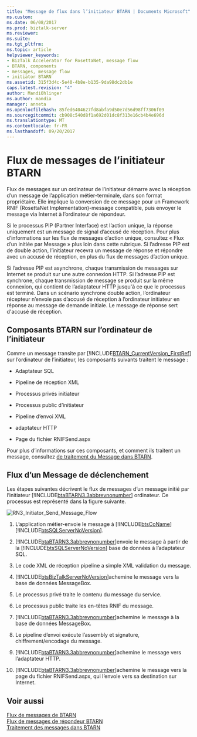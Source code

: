 ```yaml
---
title: "Message de flux dans l’initiateur BTARN | Documents Microsoft"
ms.custom: 
ms.date: 06/08/2017
ms.prod: biztalk-server
ms.reviewer: 
ms.suite: 
ms.tgt_pltfrm: 
ms.topic: article
helpviewer_keywords:
- BizTalk Accelerator for RosettaNet, message flow
- BTARN, components
- messages, message flow
- initiator BTARN
ms.assetid: 315f3d4c-5e40-4b8e-b135-9da98dc2db1e
caps.latest.revision: "4"
author: MandiOhlinger
ms.author: mandia
manager: anneta
ms.openlocfilehash: 85fed6404627fd8abfa9d50e7d56d98ff7306f09
ms.sourcegitcommit: cb908c540d8f1a692d01dc8f313e16cb4b4e696d
ms.translationtype: MT
ms.contentlocale: fr-FR
ms.lasthandoff: 09/20/2017
---
```

# <a name="message-flow-in-the-initiator-btarn"></a>Flux de messages de l’initiateur BTARN
Flux de messages sur un ordinateur de l’initiateur démarre avec la réception d’un message de l’application métier-terminale, dans son format propriétaire. Elle implique la conversion de ce message pour un Framework RNIF (RosettaNet Implementation)-message compatible, puis envoyer le message via Internet à l’ordinateur de répondeur.  
  
 Si le processus PIP (Partner Interface) est l’action unique, la réponse uniquement est un message de signal d’accusé de réception. Pour plus d’informations sur les flux de messages d’action unique, consultez « Flux d’un initiée par Message » plus loin dans cette rubrique. Si l’adresse PIP est de double action, l’initiateur recevra un message de réponse et répondre avec un accusé de réception, en plus du flux de messages d’action unique.  
  
 Si l’adresse PIP est asynchrone, chaque transmission de messages sur Internet se produit sur une autre connexion HTTP. Si l’adresse PIP est synchrone, chaque transmission de message se produit sur la même connexion, qui contient de l’adaptateur HTTP jusqu'à ce que le processus est terminé. Dans un scénario synchrone double action, l’ordinateur récepteur n’envoie pas d’accusé de réception à l’ordinateur initiateur en réponse au message de demande initiale. Le message de réponse sert d'accusé de réception.  
  
## <a name="btarn-components-on-the-initiator-computer"></a>Composants BTARN sur l’ordinateur de l’initiateur  
 Comme un message transite par [!INCLUDE[BTARN_CurrentVersion_FirstRef](../../includes/btarn-currentversion-firstref-md.md)] sur l’ordinateur de l’initiateur, les composants suivants traitent le message :  
  
-   Adaptateur SQL  
  
-   Pipeline de réception XML  
  
-   Processus privés initiateur  
  
-   Processus public d’initiateur  
  
-   Pipeline d’envoi XML  
  
-   adaptateur HTTP  
  
-   Page du fichier RNIFSend.aspx  
  
 Pour plus d’informations sur ces composants, et comment ils traitent un message, consultez [de traitement du Message dans BTARN](../../adapters-and-accelerators/accelerator-rosettanet/message-processing-in-btarn.md).  
  
## <a name="flow-of-an-initiated-message"></a>Flux d’un Message de déclenchement  
 Les étapes suivantes décrivent le flux de messages d’un message initié par l’initiateur [!INCLUDE[btaBTARN3.3abbrevnonumber](../../includes/btabtarn3-3abbrevnonumber-md.md)] ordinateur. Ce processus est représenté dans la figure suivante.  
  
 ![](../../adapters-and-accelerators/accelerator-rosettanet/media/rn3-initiator-send-message-flow.gif "RN3_Initiator_Send_Message_Flow")  
  
1.  L’application métier-envoie le message à [!INCLUDE[btsCoName](../../includes/btsconame-md.md)] [!INCLUDE[btsSQLServerNoVersion](../../includes/btssqlservernoversion-md.md)].  
  
2.  [!INCLUDE[btaBTARN3.3abbrevnonumber](../../includes/btabtarn3-3abbrevnonumber-md.md)]envoie le message à partir de la [!INCLUDE[btsSQLServerNoVersion](../../includes/btssqlservernoversion-md.md)] base de données à l’adaptateur SQL.  
  
3.  Le code XML de réception pipeline a simple XML validation du message.  
  
4.  [!INCLUDE[btsBizTalkServerNoVersion](../../includes/btsbiztalkservernoversion-md.md)]achemine le message vers la base de données MessageBox.  
  
5.  Le processus privé traite le contenu du message du service.  
  
6.  Le processus public traite les en-têtes RNIF du message.  
  
7.  [!INCLUDE[btaBTARN3.3abbrevnonumber](../../includes/btabtarn3-3abbrevnonumber-md.md)]achemine le message à la base de données MessageBox.  
  
8.  Le pipeline d’envoi exécute l’assembly et signature, chiffrement/encodage du message.  
  
9. [!INCLUDE[btaBTARN3.3abbrevnonumber](../../includes/btabtarn3-3abbrevnonumber-md.md)]achemine le message vers l’adaptateur HTTP.  
  
10. [!INCLUDE[btaBTARN3.3abbrevnonumber](../../includes/btabtarn3-3abbrevnonumber-md.md)]achemine le message vers la page du fichier RNIFSend.aspx, qui l’envoie vers sa destination sur Internet.  
  
## <a name="see-also"></a>Voir aussi  
 [Flux de messages de BTARN](../../adapters-and-accelerators/accelerator-rosettanet/message-flow-in-btarn.md)   
 [Flux de messages de répondeur BTARN](../../adapters-and-accelerators/accelerator-rosettanet/message-flow-in-the-responder-btarn.md)   
 [Traitement des messages dans BTARN](../../adapters-and-accelerators/accelerator-rosettanet/message-processing-in-btarn.md)